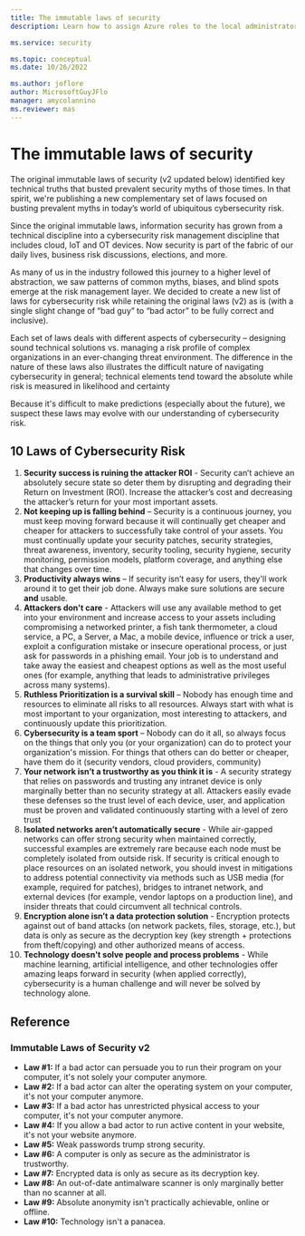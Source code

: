 ```yaml
---
title: The immutable laws of security
description: Learn how to assign Azure roles to the local administrators group of a Windows device.

ms.service: security

ms.topic: conceptual
ms.date: 10/26/2022

ms.author: joflore
author: MicrosoftGuyJFlo
manager: amycolannino
ms.reviewer: mas
---
```

# The immutable laws of security

The original immutable laws of security (v2 updated below) identified key technical truths that busted prevalent security myths of those times. In that spirit, we're publishing a new complementary set of laws focused on busting prevalent myths in today’s world of ubiquitous cybersecurity risk.

Since the original immutable laws, information security has grown from a technical discipline into a cybersecurity risk management discipline that includes cloud, IoT and OT devices. Now security is part of the fabric of our daily lives, business risk discussions, elections, and more.

As many of us in the industry followed this journey to a higher level of abstraction, we saw patterns of common myths, biases, and blind spots emerge at the risk management layer. We decided to create a new list of laws for cybersecurity risk while retaining the original laws (v2) as is (with a single slight change of “bad guy” to “bad actor” to be fully correct and inclusive).

Each set of laws deals with different aspects of cybersecurity – designing sound technical solutions vs. managing a risk profile of complex organizations in an ever-changing threat environment. The difference in the nature of these laws also illustrates the difficult nature of navigating cybersecurity in general; technical elements tend toward the absolute while risk is measured in likelihood and certainty

Because it's difficult to make predictions (especially about the future), we suspect these laws may evolve with our understanding of cybersecurity risk.

## 10 Laws of Cybersecurity Risk

1. **Security success is ruining the attacker ROI** - Security can’t achieve an absolutely secure state so deter them by disrupting and degrading their  Return on Investment (ROI). Increase the attacker’s cost and decreasing the attacker’s return for your most important assets.
1. **Not keeping up is falling behind** – Security is a continuous journey,  you must keep moving forward because it will continually get cheaper and cheaper for attackers to successfully take control of your assets. You must continually update your security patches, security strategies, threat awareness, inventory, security tooling, security hygiene, security monitoring, permission models, platform coverage, and anything else that changes over time.
1. **Productivity always wins** – If security isn’t easy for users, they'll work around it to get their job done. Always make sure solutions are secure **and** usable.
1. **Attackers don't care** - Attackers will use any available method to get into your environment and increase access to your assets including compromising a networked printer, a fish tank thermometer, a cloud service, a PC, a Server, a Mac, a mobile device, influence or trick a user, exploit a configuration mistake or insecure operational process, or just ask for passwords in a phishing email. Your job is to understand and take away the easiest and cheapest options as well as the most useful ones (for example, anything that leads to administrative privileges across many systems).
1. **Ruthless Prioritization is a survival skill** – Nobody has enough time and resources to eliminate all risks to all resources. Always start with what is most important to your organization, most interesting to attackers, and continuously update this prioritization.
1. **Cybersecurity is a team sport** – Nobody can do it all, so always focus on the things that only you (or your organization) can do to protect your organization's mission. For things that others can do better or cheaper, have them do it (security vendors, cloud providers, community)
1. **Your network isn’t a trustworthy as you think it is** - A security strategy that relies on passwords and trusting any intranet device is only marginally better than no security strategy at all. Attackers easily evade these defenses so the trust level of each device, user, and application must be proven and validated continuously starting with a level of zero trust
1. **Isolated networks aren’t automatically secure** - While air-gapped networks can offer strong security when maintained correctly, successful examples are extremely rare because each node must be completely isolated from outside risk. If security is critical enough to place resources on an isolated network, you should invest in mitigations to address potential connectivity via methods such as USB media (for example, required for patches), bridges to intranet network, and external devices (for example, vendor laptops on a production line), and insider threats that could circumvent all technical controls.
1. **Encryption alone isn’t a data protection solution** - Encryption protects against out of band attacks (on network packets, files, storage, etc.), but data is only as secure as the decryption key (key strength + protections from theft/copying) and other authorized means of access.
1. **Technology doesn't solve people and process problems** - While machine learning, artificial intelligence, and other technologies offer amazing leaps forward in security (when applied correctly), cybersecurity is a human challenge and will never be solved by technology alone.

## Reference

### Immutable Laws of Security v2

- **Law #1:** If a bad actor can persuade you to run their program on your computer, it's not solely your computer anymore.
- **Law #2:** If a bad actor can alter the operating system on your computer, it's not your computer anymore.
- **Law #3:** If a bad actor has unrestricted physical access to your computer, it's not your computer anymore.
- **Law #4:** If you allow a bad actor to run active content in your website, it's not your website anymore.
- **Law #5:** Weak passwords trump strong security.
- **Law #6:** A computer is only as secure as the administrator is trustworthy.
- **Law #7:** Encrypted data is only as secure as its decryption key.
- **Law #8:** An out-of-date antimalware scanner is only marginally better than no scanner at all.
- **Law #9:** Absolute anonymity isn't practically achievable, online or offline.
- **Law #10:** Technology isn't a panacea.
